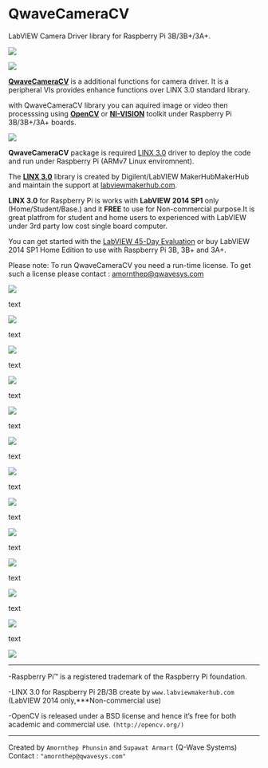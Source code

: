 # QwaveCameraCV

LabVIEW Camera Driver library for Raspberry Pi 3B/3B+/3A+.
 
![](http://ftp.qwavesys.com/tmp_pics/QwaveCameraCV-08.png)
 
![](http://ftp.qwavesys.com/tmp_pics/QwaveCameraCV-09.png)
 
[**QwaveCameraCV**](https://github.com/QWaveSystems/QwaveCameraCV) is a additional functions for camera driver. It is a peripheral VIs provides enhance functions over LINX 3.0 standard library.

with QwaveCameraCV library you can aquired image or video then processsing using [**OpenCV**](https://opencv.org/) or [**NI-VISION**](http://www.ni.com/vision/software/vdm/) toolkit under Raspberry Pi 3B/3B+/3A+ boards.

![](http://ftp.qwavesys.com/tmp_pics/QwaveCameraCV-01.png)

**QwaveCameraCV** package is required [LINX 3.0](http://sine.ni.com/nips/cds/view/p/lang/en/nid/212478) driver to deploy the code and run under Raspberry Pi (ARMv7 Linux enviromnent).

The [**LINX 3.0**](https://github.com/MakerHub/LINX/tree/master/LabVIEW) library is created by Digilent/LabVIEW MakerHubMakerHub
and maintain the support at [labviewmakerhub.com](https://www.labviewmakerhub.com/doku.php?id=libraries:linx:start).

**LINX 3.0** for Raspberry Pi is works with **LabVIEW 2014 SP1** only (Home/Student/Base.) and it **FREE** to use for Non-commercial purpose.It is great platfrom for student and home users to experienced with LabVIEW under 3rd party low cost single board computer.

You can get started with the [LabVIEW 45-Day Evaluation](http://ftp.ni.com/support/softlib/labview/labview_development_system/2014%20SP1/2014sp1LV-WinEng.exe) or buy LabVIEW 2014 SP1 Home Edition to use with Raspberry Pi 3B, 3B+ and 3A+.

Please note: To run QwaveCameraCV you need a run-time license. To get such a license please contact : amornthep@qwavesys.com
 
![](http://ftp.qwavesys.com/tmp_pics/QwaveCameraCV-10.png)

text

![](http://ftp.qwavesys.com/tmp_pics/QwaveCameraCV-00.png)

text

![](http://ftp.qwavesys.com/tmp_pics/QwaveCameraCV-01.png)

text

![](http://ftp.qwavesys.com/tmp_pics/QwaveCameraCV-02.png)

text

![](http://ftp.qwavesys.com/tmp_pics/QwaveCameraCV-03.png)

text

![](http://ftp.qwavesys.com/tmp_pics/QwaveCameraCV-04.png)

text

![](http://ftp.qwavesys.com/tmp_pics/QwaveCameraCV-05.png)

text

![](http://ftp.qwavesys.com/tmp_pics/QwaveCameraCV-06.png)

text

![](http://ftp.qwavesys.com/tmp_pics/QwaveCameraCV-07.png)

text

![](http://ftp.qwavesys.com/tmp_pics/QwaveCameraCV-08.png)

text

![](http://ftp.qwavesys.com/tmp_pics/QwaveCameraCV-09.png)

text

![](http://ftp.qwavesys.com/tmp_pics/QwaveCameraCV-10.png)

text

![](http://ftp.qwavesys.com/tmp_pics/QwaveCameraCV-11.png)

------------------------------------------------------------------

-Raspberry Pi™ is a registered trademark of the Raspberry Pi foundation.

-LINX 3.0 for Raspberry Pi 2B/3B create by `www.labviewmakerhub.com` (LabVIEW 2014 only,***Non-commercial use)

-OpenCV is released under a BSD license and hence it’s free for both academic and commercial use. `(http://opencv.org/)`

------------------------------------------------------------------
Created by `Amornthep Phunsin` and `Supawat Armart` (Q-Wave Systems)
Contact : `"amornthep@qwavesys.com"`
